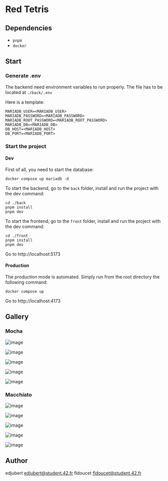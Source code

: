 # Red Tetris
## Dependencies
- `pnpm`
- `docker`

## Start
### Generate .env
The backend need environment variables to run properly.
The file has to be located at `./back/.env`

Here is a template:
```dotenv
MARIADB_USER=<MARIADB_USER>
MARIADB_PASSWORD=<MARIADB_PASSWORD>
MARIADB_ROOT_PASSWORD=<MARIADB_ROOT_PASSWORD>
MARIADB_DB=<MARIADB_DB>
DB_HOST=<MARIADB_HOST>
DB_PORT=<MARIADB_PORT>
```

### Start the project
#### Dev
First of all, you need to start the database:
```shell
docker compose up mariadb -d
```

To start the backend, go to the `back` folder, install and run the project with the dev command:
```shell
cd ./back
pnpm install
pnpm dev
```

To start the frontend, go to the `front` folder, install and run the project with the dev command:
```shell
cd ./front
pnpm install
pnpm dev
```

Go to http://localhost:5173

#### Production
The production mode is automated. Simply run from the root directory the following command:
```shell
docker compose up
```

Go to http://localhost:4173

## Gallery
### Mocha
![image](https://github.com/user-attachments/assets/7d70c409-7be4-4886-987a-e1a31af67174)

![image](https://github.com/user-attachments/assets/c2dd7556-4ab0-4af4-94f7-f515e8bfb5bd)

![image](https://github.com/user-attachments/assets/ac6c9b32-9103-4e24-97f8-d90e3dff47dd)

![image](https://github.com/user-attachments/assets/c776e104-f7c2-46b4-8835-1af3b0040541)

![image](https://github.com/user-attachments/assets/f6e842de-b8b5-4c11-8a7c-f7de28926831)

### Macchiato
![image](https://github.com/user-attachments/assets/3a0e33c7-12a4-4ae9-ae66-69f0ff902ea4)

![image](https://github.com/user-attachments/assets/bc8b8bf7-9307-42bc-a776-75d4c2a4717f)

![image](https://github.com/user-attachments/assets/8c57abb9-9f0a-4cc4-be68-55a725c62a9b)

![image](https://github.com/user-attachments/assets/1ebca906-1617-4d0a-ad12-e08fcad57cdc)

![image](https://github.com/user-attachments/assets/3f033c09-574b-4c8b-984a-4d03a8806b01)





## Author
edjubert <edjubert@student.42.fr>
fldoucet <fldoucet@student.42.fr>
